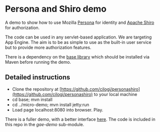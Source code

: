 # Persona and Shiro demo

A demo to show how to use Mozilla [Persona](https://login.persona.org/)
for identity and [Apache Shiro](http://shiro.apache.org/) for
authorization.

The code can be used in any servlet-based application. We are targeting App Engine.
The aim is to be as simple to use
as the built-in user service but to provide more authorization features.

There is a dependency on the [base library](https://github.com/cilogi/personashiro/tree/master/base) which should
be installed via Maven before running the demo.

## Detailed instructions

* Clone the repository at [https://github.com/cilogi/personashiro](https://github.com/cilogi/personashiro) to your local machine
* cd base; mvn install
* cd ../micro-demo; mvn install jetty:run
* Load page localhost:8080 into browser.  Play.

There is a fuller demo, with a better interface [here](http://personashiro.appspot.com/). The code is included in this repo
in the _gae-demo_ sub-module.





